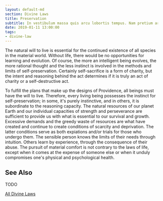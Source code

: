 ```yaml
---
layout: default-md
section: Divine Laws
title: Preservation
subtitle: In vestibulum massa quis arcu lobortis tempus. Nam pretium arcu in odio vulputate luctus.
date: 2019-01-11 13:00:00
tags: 
- divine-law
---
```


The natural will to live is essential for the continued existence of all species in the material world. Without life, there would be no opportunities for learning and evolution. Of course, the more an intelligent being evolves, the more rational thought and the less instinct is involved in the methods and limits of self-preservation. Certainly self-sacrifice is a form of charity, but the intent and reasoning behind the act determines if it is truly an act of charity or a self-destructive act. 

To fulfill the plans that make up the designs of Providence, all beings must have the will to live.  Therefore, every living being possesses the instinct for self-preservation; in some, it's purely instinctive, and in others, it is subordinate to the reasoning capacity.  The natural resources of our planet Earth and our individual capacities of strength and perseverance are sufficient to provide us with what is essential to our survival and growth.  Excessive demands and the greedy waste of resources are what have created and continue to create conditions of scarcity and deprivation. The latter conditions serve as both expiations and/or trials for those who undergo them.  The sensible person knows the limits of their needs through intuition. Others learn by experience, through the consequence of their abuse.  The pursuit of material comfort is not contrary to the laws of life, except when it comes at the expense of someone else or when it unduly compromises one's physical and psychological health.

## See Also
TODO


<a href="/divine-laws" class="button special">All Divine Laws</a>
